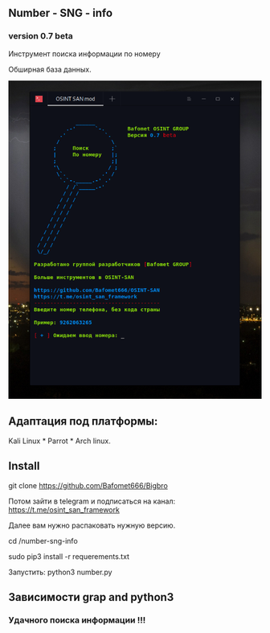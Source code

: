 ## Number - SNG - info

### version 0.7 beta

Инструмент поиска информации по номеру

Обширная база данных.

![alt tag](https://github.com/Bafomet666/screen/blob/main/infonumber.png)

## Адаптация под платформы:

Kali Linux * Parrot * Arch linux.

## Install

  git clone https://github.com/Bafomet666/Bigbro
 
  Потом зайти в telegram и подписаться на канал: https://t.me/osint_san_framework

  Далее вам нужно распаковать нужную версию.

  cd /number-sng-info
  
  sudo pip3 install -r requerements.txt

  Запустить: python3 number.py

## Зависимости grap and python3

### Удачного поиска информации !!!
  

